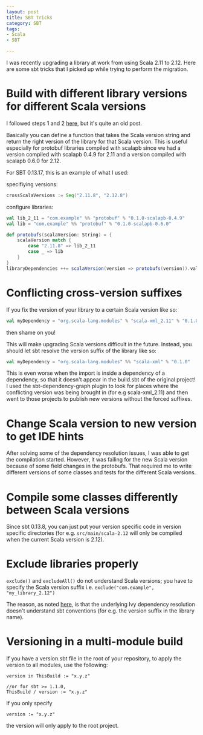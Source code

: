 ```yaml
---
layout: post
title: SBT Tricks
category: SBT
tags:
- Scala
- SBT

---
```

I was recently upgrading a library at work from using Scala 2.11 to 2.12. Here are some sbt tricks that I picked up while trying to perform the migration.

<!--excerpt-->

# Build with different library versions for different Scala versions

I followed steps 1 and 2 [here](http://rosslawley.co.uk/how-to-handle-multiple-scala-versions/ "http://rosslawley.co.uk/how-to-handle-multiple-scala-versions/"), but it's quite an old post.

Basically you can define a function that takes the Scala version string and return the right version of the library for that Scala version. This is useful especially for protobuf libraries compiled with scalapb since we had a version compiled with scalapb 0.4.9 for 2.11 and a version compiled with scalapb 0.6.0 for 2.12.

For SBT 0.13.17, this is an example of what I used:

specifiying versions:

```scala
crossScalaVersions := Seq("2.11.8", "2.12.8")
```

configure libraries:

```scala
val lib_2_11 = "com.example" %% "protobuf" % "0.1.0-scalapb-0.4.9"
val lib = "com.example" %% "protobuf" % "0.1.0-scalapb-0.6.0"

def protobufs(scalaVersion: String) = {
	scalaVersion match {
		case "2.11.8" => lib_2_11
		case _ => lib
	}
}
libraryDependencies ++= scalaVersion(version => protobufs(version)).value
```

# Conflicting cross-version suffixes

If you fix the version of your library to a certain Scala version like so:

```scala
val myDependency = "org.scala-lang.modules" % "scala-xml_2.11" % "0.1.0"
```

then shame on you!

This will make upgrading Scala versions difficult in the future. Instead, you should let sbt resolve the version suffix of the library like so:

```scala
val myDependency = "org.scala-lang.modules" %% "scala-xml" % "0.1.0"
```

This is even worse when the import is inside a dependency of a dependency, so that it doesn't appear in the build.sbt of the original project! I used the sbt-dependency-graph plugin to look for places where the conflicting version was being brought in (for e.g scala-xml_2.11) and then went to those projects to publish new versions without the forced suffixes.

# Change Scala version to new version to get IDE hints

After solving some of the dependency resolution issues, I was able to get the compilation started. However, it was failing for the new Scala version because of some field changes in the protobufs. That required me to write different versions of some classes and tests for the different Scala versions.

# Compile some classes differently between Scala versions

Since sbt 0.13.8, you can just put your version specific code in version specific directories (for e.g. `src/main/scala-2.12` will only be compiled when the current Scala version is 2.12).

# Exclude libraries properly

`exclude()` and `excludeAll()` do not understand Scala versions; you have to specify the Scala version suffix i.e. `exclude("com.example", "my_library_2.12")`

The reason, as noted [here](https://stackoverflow.com/questions/25179314/why-is-sbt-not-excluding-these-libraries-despite-using-excludes), is that the underlying Ivy dependency resolution doesn't understand sbt conventions (for e.g. the version suffix in the library name).

# Versioning in a multi-module build

If you have a version.sbt file in the root of your repository, to apply the version to all modules, use the following:

    version in ThisBuild := "x.y.z"
    
    //or for sbt >= 1.1.0,
    ThisBuild / version := "x.y.z"

If you only specify 
```
version := "x.y.z"
```
the version will only apply to the root project.